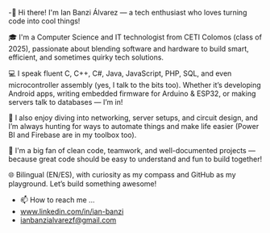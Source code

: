 -🚀 Hi there! I'm Ian Banzi Álvarez — a tech enthusiast who loves turning code into cool things!

🎓 I'm a Computer Science and IT technologist from CETI Colomos (class of 2025), passionate about blending software and hardware to build smart, efficient, and sometimes quirky tech solutions.

💻 I speak fluent C, C++, C#, Java, JavaScript, PHP, SQL, and even microcontroller assembly (yes, I talk to the bits too). Whether it’s developing Android apps, writing embedded firmware for Arduino & ESP32, or making servers talk to databases — I’m in!

📡 I also enjoy diving into networking, server setups, and circuit design, and I’m always hunting for ways to automate things and make life easier (Power BI and Firebase are in my toolbox too).

📂 I'm a big fan of clean code, teamwork, and well-documented projects — because great code should be easy to understand and fun to build together!

🌐 Bilingual (EN/ES), with curiosity as my compass and GitHub as my playground.
Let’s build something awesome!

- 📫 How to reach me ...
- www.linkedin.com/in/ian-banzi
- ianbanzialvarezf@gmail.com 


<!---
Banz520/Banz520 is a ✨ special ✨ repository because its `README.md` (this file) appears on your GitHub profile.
You can click the Preview link to take a look at your changes.
--->

